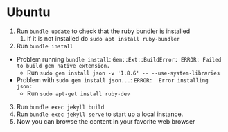 # Ubuntu

1. Run `bundle update` to check that the ruby bundler is installed
    1. If it is not installed do ```sudo apt install ruby-bundler```
2. Run `bundle install`
  * Problem running `bundle install`: `Gem::Ext::BuildError: ERROR: Failed to build gem native extension.`
     * Run `sudo gem install json -v '1.8.6' -- --use-system-libraries`
   * Problem with `sudo gem install json...`: `ERROR:  Error installing json:`
     * Run `sudo apt-get install ruby-dev`
3. Run `bundle exec jekyll build`
4. Run `bundle exec jekyll serve` to start up a local instance.
5. Now you can browse the content in your favorite web browser
